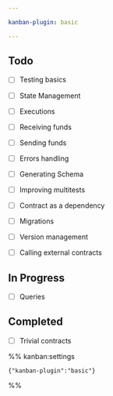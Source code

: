 ```yaml
---

kanban-plugin: basic

---
```


## Todo

- [ ] Testing basics
- [ ] State Management
- [ ] Executions
- [ ] Receiving funds
- [ ] Sending funds
- [ ] Errors handling
- [ ] Generating Schema
- [ ] Improving multitests
- [ ] Contract as a dependency
- [ ] Migrations
- [ ] Version management
- [ ] Calling external contracts


## In Progress

- [ ] Queries


## Completed

- [ ] Trivial contracts




%% kanban:settings
```
{"kanban-plugin":"basic"}
```
%%